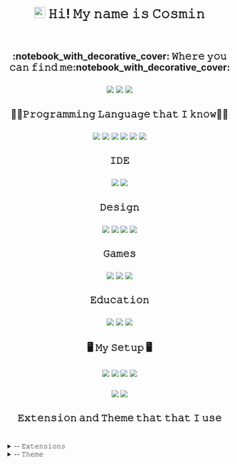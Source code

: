 <h1 align="center"><img src="https://media.giphy.com/media/hvRJCLFzcasrR4ia7z/giphy.gif" width="25px"> 𝙷𝚒! 𝙼𝚢 𝚗𝚊𝚖𝚎 𝚒𝚜 𝙲𝚘𝚜𝚖𝚒𝚗</h1><br>

<!-- ====================== LINKS TO SOCIAL MEDIA ======================== -->
<h2 align="center">
    :notebook_with_decorative_cover: 𝚆𝚑𝚎𝚛𝚎 𝚢𝚘𝚞 𝚌𝚊𝚗 𝚏𝚒𝚗𝚍 𝚖𝚎:notebook_with_decorative_cover: <br><br>
<a href="https://twitter.com/killzo_official"><img src="https://img.shields.io/badge/Twitter-1DA1F2?style=for-the-badge&logo=twitter&logoColor=white"></a>
<a href="https://www.linkedin.com/in/cosmin-ciobanu-120a9321a/"><img src="https://img.shields.io/badge/linkedin-%230077B5.svg?&style=for-the-badge&logo=linkedin&logoColor=white"/></a>
<a href="https://dev.to/killzo"><img src="https://img.shields.io/badge/DEV.TO-%230A0A0A.svg?&style=for-the-badge&logo=dev.to&logoColor=white"></a>
</h2></p>
     
     
<!-- ====================== PROGRAMING LANGUAGE ======================== -->

<h2 align="center">
  👨‍💻𝙿𝚛𝚘𝚐𝚛𝚊𝚖𝚖𝚒𝚗𝚐 𝙻𝚊𝚗𝚐𝚞𝚊𝚐𝚎 𝚝𝚑𝚊𝚝 𝙸 𝚔𝚗𝚘𝚠👨‍💻<br><br>
<img src="https://img.shields.io/badge/HTML5-E34F26?style=for-the-badge&logo=html5&logoColor=white" /> <img src="https://img.shields.io/badge/CSS3-1572B6?style=for-the-badge&logo=css3&logoColor=white" /> <img src="https://img.shields.io/badge/JavaScript-323330?style=for-the-badge&logo=javascript&logoColor=F7DF1E" />  <img src="https://img.shields.io/badge/Swift-FA7343?style=for-the-badge&logo=swift&logoColor=white" /> <img src="https://img.shields.io/badge/C-00599C?style=for-the-badge&logo=c&logoColor=white" />  <img src="https://img.shields.io/badge/C%2B%2B-00599C?style=for-the-badge&logo=c%2B%2B&logoColor=white" />
</p></h2>

<!-- ====================== IDE ======================== -->

<h2 align="center">
    𝙸𝙳𝙴<br><br>
<img src="https://img.shields.io/badge/Visual_Studio_Code-0078D4?style=for-the-badge&logo=visual%20studio%20code&logoColor=white" />  <img src="https://img.shields.io/badge/Xcode-007ACC?style=flat-square&logo=Xcode&logoColor=white"/>
 </h2>

<!-- ====================== DESIGN ======================== -->
<h2 align="center">
    𝙳𝚎𝚜𝚒𝚐𝚗<br><br>
<img src="https://img.shields.io/badge/Adobe%20XD-470137?style=for-the-badge&logo=Adobe%20XD&logoColor=#FF61F6"/>  <img src="https://img.shields.io/badge/Figma-F24E1E?style=for-the-badge&logo=figma&logoColor=white"/>  <img src="https://img.shields.io/badge/Adobe%20Photoshop-31A8FF?style=for-the-badge&logo=Adobe%20Photoshop&logoColor=black">  <img src="https://img.shields.io/badge/Adobe%20Premiere%20Pro-9999FF?style=for-the-badge&logo=Adobe%20Premiere%20Pro&logoColor=white"/>
</h2>

<!-- ====================== GAMES ======================== -->
<h2 align="center">
    𝙶𝚊𝚖𝚎𝚜<br><br>
<img src="https://img.shields.io/badge/Riot_Games-D32936?style=for-the-badge&logo=riot-games&logoColor=white"/> 
<a href="https://psnprofiles.com/KillzoOfficial"><img src="https://img.shields.io/badge/PlayStation-003791?style=for-the-badge&logo=playstation&logoColor=white"/></a>  
<a href="https://steamcommunity.com/id/KillzoOfficial/"><img src="https://img.shields.io/badge/Steam-000000?style=for-the-badge&logo=steam&logoColor=white"/></a> </h2>

<!-- ====================== EDUCATION ======================== -->
<h2 align="center">
    𝙴𝚍𝚞𝚌𝚊𝚝𝚒𝚘𝚗<br><br>
<a href="https://developer.mozilla.org/en-US/"><img src="https://img.shields.io/badge/MDN_Web_Docs-black?style=for-the-badge&logo=mdnwebdocs&logoColor=white"/></a>
<a href="https://www.udemy.com/user/cosmin-ciobanu-5/"><img src="https://img.shields.io/badge/Udemy-EC5252?style=for-the-badge&logo=Udemy&logoColor=white"/></a>
<a href="https://www.freecodecamp.org/killzo"><img src="https://img.shields.io/badge/free%20code%20camp-27273D?style=for-the-badge&logo=freecodecamp&logoColor=white"/></a>
</h2>


<!-- ====================== MY SETUP ======================== -->

<h2 align="center">
🖥 𝙼𝚢 𝚂𝚎𝚝𝚞𝚙 🖥 <br><br>
<img src="https://img.shields.io/badge/Apple-iMac-999999?style=for-the-badge&logo=apple&logoColor=white"/>
<img src="https://img.shields.io/badge/Intel-Core_i7_8th-0071C5?style=for-the-badge&logo=intel&logoColor=white"/>
<img src="https://img.shields.io/badge/AMD-Radeon_Pro_560x-ED1C24?style=for-the-badge&logo=amd&logoColor=white"/>
<img src="https://img.shields.io/badge/RAM-32GB-%230071C5.svg?&style=for-the-badge&logoColor=white" />

<!-- ====================== OS ======================== -->

<img src="https://img.shields.io/badge/mac%20os-000000?style=for-the-badge&logo=apple&logoColor=white" /> <img src="https://img.shields.io/badge/iOS-000000?style=for-the-badge&logo=ios&logoColor=white"/> 
</h2>


<h2 align="center">
  𝙴𝚡𝚝𝚎𝚗𝚜𝚒𝚘𝚗 𝚊𝚗𝚍 𝚃𝚑𝚎𝚖𝚎 𝚝𝚑𝚊𝚝 𝚝𝚑𝚊𝚝 𝙸 𝚞𝚜𝚎<br><br>
</h2>  
<details><summary> -- 𝙴𝚡𝚝𝚎𝚗𝚜𝚒𝚘𝚗𝚜 </summary><br>

1. <a href="https://marketplace.visualstudio.com/items?itemName=dkundel.vscode-new-file">𝙰𝚍𝚟𝚊𝚗𝚌𝚎𝚍 𝙽𝚎𝚠 𝙵𝚒𝚕𝚎</a><br>
2. <a href="https://marketplace.visualstudio.com/items?itemName=formulahendry.auto-rename-tag">𝙰𝚞𝚝𝚘 𝚁𝚎𝚗𝚊𝚖𝚎 𝚃𝚊𝚐</a><br>
3. <a href="https://marketplace.visualstudio.com/items?itemName=CoenraadS.bracket-pair-colorizer-2">𝙱𝚛𝚊𝚌𝚔𝚎𝚝 𝙿𝚊𝚒𝚛 𝙲𝚘𝚕𝚘𝚛𝚒𝚣𝚎𝚛 𝟸</a><br>
4. <a href="https://marketplace.visualstudio.com/items?itemName=tht13.html-preview-vscode">𝙷𝚃𝙼𝙻 𝙿𝚛𝚎𝚟𝚒𝚎𝚠</a><br>
5. <a href="https://marketplace.visualstudio.com/items?itemName=oderwat.indent-rainbow">𝚒𝚗𝚍𝚎𝚗𝚝-𝚛𝚊𝚒𝚗𝚋𝚘𝚠</a><br>
6. <a href="https://marketplace.visualstudio.com/items?itemName=xabikos.JavaScriptSnippets">𝙹𝚊𝚟𝚊𝚂𝚌𝚛𝚒𝚙𝚝 (𝙴𝚂𝟼) 𝚌𝚘𝚍𝚎 𝚜𝚗𝚒𝚙𝚙𝚎𝚝𝚜</a><br>
7. <a href="https://marketplace.visualstudio.com/items?itemName=ritwickdey.LiveServer">𝙻𝚒𝚟𝚎 𝚂𝚎𝚛𝚟𝚎𝚛</a><br>
8. <a href="https://marketplace.visualstudio.com/items?itemName=esbenp.prettier-vscode">𝙿𝚛𝚎𝚝𝚝𝚒𝚎𝚛</a><br>
9. <a href="https://marketplace.visualstudio.com/items?itemName=WallabyJs.quokka-vscode">𝚀𝚞𝚘𝚔𝚔𝚊.𝚓𝚜</a><br>
</details>
  
<details><summary> -- 𝚃𝚑𝚎𝚖𝚎 </summary>
1. <a href="https://marketplace.visualstudio.com/items?itemName=Equinusocio.vsc-community-material-theme">𝙲𝚘𝚖𝚖𝚞𝚗𝚒𝚝𝚢 𝙼𝚊𝚝𝚎𝚛𝚒𝚊𝚕 𝚃𝚑𝚎𝚖𝚎</a><br>
2. <a href="https://marketplace.visualstudio.com/items?itemName=PKief.material-icon-theme">𝙼𝚊𝚝𝚎𝚛𝚒𝚊𝚕 𝙸𝚌𝚘𝚗 𝚃𝚑𝚎𝚖𝚎</a><br>
3. <a href="https://marketplace.visualstudio.com/items?itemName=Equinusocio.vsc-material-theme">𝙼𝚊𝚝𝚎𝚛𝚒𝚊𝚕 𝚃𝚑𝚎𝚖𝚎</a><br>
4. <a href="https://marketplace.visualstudio.com/items?itemName=Equinusocio.vsc-material-theme-icons">𝙼𝚊𝚝𝚎𝚛𝚒𝚊𝚕 𝚃𝚑𝚎𝚖𝚎 𝙸𝚌𝚘𝚗𝚜</a><br>
</details>

